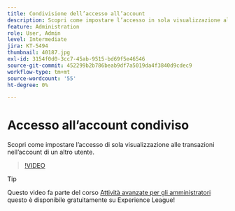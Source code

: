 ```yaml
---
title: Condivisione dell’accesso all’account
description: Scopri come impostare l’accesso in sola visualizzazione alle transazioni nell’account di un altro utente
feature: Administration
role: User, Admin
level: Intermediate
jira: KT-5494
thumbnail: 40187.jpg
exl-id: 3154f0d0-3cc7-45ab-9515-bd69f5e46546
source-git-commit: 452299b2b786beab9df7a5019da4f3840d9cdec9
workflow-type: tm+mt
source-wordcount: '55'
ht-degree: 0%

---
```


# Accesso all’account condiviso

Scopri come impostare l’accesso di sola visualizzazione alle transazioni nell’account di un altro utente.

>[!VIDEO](https://video.tv.adobe.com/v/40187?quality=12&learn=on&hidetitle=true)

>[!TIP]
>
>Questo video fa parte del corso [Attività avanzate per gli amministratori](https://experienceleague.adobe.com/?recommended=Sign-A-1-2020.1) questo è disponibile gratuitamente su Experience League!
